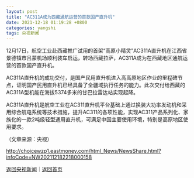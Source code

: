 ```yaml
---
layout: post
title: "AC311A成为西藏通航运营的首款国产直升机"
date: 2021-12-18 01:19:28 +0800
categories: yangshi
tags: 央视新闻
---
```

<p>12月17日，航空工业赴西藏推广试用的首架“高原小精灵”AC311A直升机在江西省景德镇市吕蒙机场顺利装车启运，转场西藏拉萨，AC311A成为在西藏地区通航运营的首款国产直升机。</p>
 <p>AC311A直升机的成功交付，是国产民用直升机进入高高原地区作业的里程碑节点，证明国产民用直升机已经具备了全疆域执行任务的能力。此次交付给西藏的AC311A型机能在海拔5374多米的甘巴拉雷达站实现起降。</p>
 <p>AC311A直升机是航空工业在AC311直升机平台基础上通过换装大功率发动机和采用综合航电系统等技术措施，提升AC311的各项性能，实现AC311产品系列化、家族化的一款2吨级轻型通用直升机，可满足中国主要使用环境，特别是高原地区使用要求。</p><p class="em_media">（文章来源：央视）</p>

<http://choicewzp1.eastmoney.com/html_News/NewsShare.html?infoCode=NW202112182218000158>

[返回央视新闻](//finews.withounder.com/category/yangshi.html)｜[返回首页](//finews.withounder.com/)